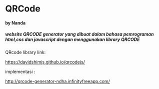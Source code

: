 # QRCode

#### by Nanda

##### website QRCODE generator yang dibuat dalam bahasa pemrograman html,css dan javascript dengan menggunakan library QRCODE

QRcode library link:

https://davidshimjs.github.io/qrcodejs/

implementasi :

http://qrcode-generator-ndha.infinityfreeapp.com/
